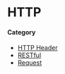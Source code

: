 # HTTP

#### Category
* [HTTP Header](header/README.md)
* [RESTful](restful/README.md)
* [Request](request/README.md)

